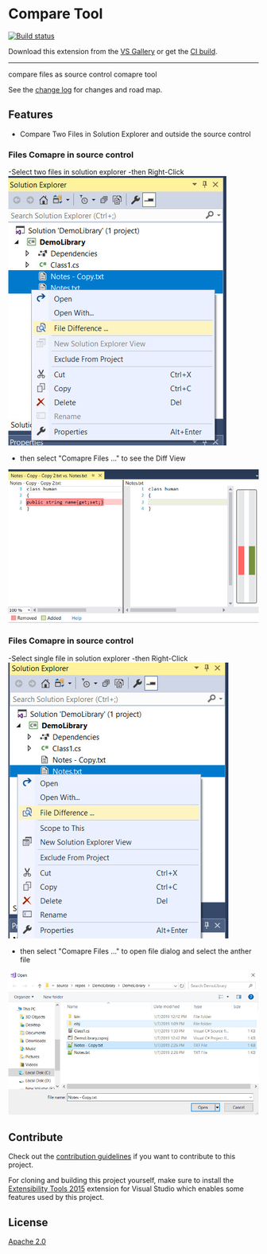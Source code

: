 # Compare Tool

<!-- Replace this badge with your own-->
[![Build status](https://ci.appveyor.com/api/projects/status/81ett8n8y9tqp7ln?svg=true)](https://ci.appveyor.com/project/MohamedEbrahimAtia/filediff)


<!-- Update the VS Gallery link after you upload the VSIX-->
Download this extension from the [VS Gallery](https://visualstudiogallery.msdn.microsoft.com/[GuidFromGallery])
or get the [CI build](http://vsixgallery.com/extension/9616-fc80-41f8-a5e7-1e47bf5dfb78/).

---------------------------------------

compare files as source control comapre tool

See the [change log](CHANGELOG.md) for changes and road map.

## Features

- Compare Two Files in Solution Explorer and outside the source control

### Files Comapre in source control
-Select two files in solution explorer
-then Right-Click  
![context Menu1](art/Context-Menu1.jpg)

- then select "Comapre Files ..."  to see the Diff View

![in Action1](art/inAction1.jpg)

### Files Comapre in source control
-Select single file in solution explorer
-then Right-Click  
![context Menu single file1](art/Context-Menu-singlefile1.jpg)

- then select "Comapre Files ..."  to open file dialog and select the anther file

![in Action single file1](art/inAction-singlefile1.jpg)



## Contribute
Check out the [contribution guidelines](CONTRIBUTING.md)
if you want to contribute to this project.

For cloning and building this project yourself, make sure
to install the
[Extensibility Tools 2015](https://visualstudiogallery.msdn.microsoft.com/ab39a092-1343-46e2-b0f1-6a3f91155aa6)
extension for Visual Studio which enables some features
used by this project.

## License
[Apache 2.0](LICENSE)